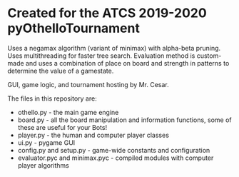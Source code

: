# Created for the ATCS 2019-2020 pyOthelloTournament

Uses a negamax algorithm (variant of minimax) with alpha-beta pruning. Uses multithreading for faster tree search. Evaluation method is custom-made and uses a combination of place on board and strength in patterns to determine the value of a gamestate.

GUI, game logic, and tournament hosting by Mr. Cesar.

The files in this repository are:

- othello.py - the main game engine
- board.py - all the board manipulation and information functions, some of these are useful for your Bots!
- player.py - the human and computer player classes
- ui.py - pygame GUI 
- config.py and setup.py - game-wide constants and configuration
- evaluator.pyc and minimax.pyc - compiled modules with computer player algorithms
